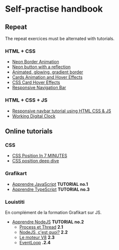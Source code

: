 # Self-practise handbook

## Repeat

The repeat exercices must be alternated with tutorials.

### HTML + CSS

* [Neon Border Animation](https://www.youtube.com/watch?v=Y1tPMuqi9tE&ab_channel=CoderLayminow)
* [Neon button with a reflection](https://www.youtube.com/watch?v=6xNcXwC6ikQ&ab_channel=KevinPowell)
* [Animated, glowing, gradient border](https://www.youtube.com/watch?v=-VOUK-xFAyk&ab_channel=KevinPowell)
* [Cards Animation and Hover Effects](https://www.youtube.com/watch?v=-Rv1dbvM1EY&ab_channel=OnlineTutorials)
* [CSS Card Hover Effects](https://www.youtube.com/watch?v=6-QoF1qY9Bw&ab_channel=Webdev)
* [Responsive Navigation Bar](https://www.youtube.com/watch?v=U8smiWQ8Seg&ab_channel=Coding2GO)

### HTML + CSS + JS

* [Responsive navbar tutorial using HTML CSS & JS](https://www.youtube.com/watch?v=HbBMp6yUXO0&ab_channel=KevinPowell)
* [Working Digital Clock](https://www.youtube.com/watch?v=eoSfzVz9ur0&ab_channel=OnlineTutorials)

## Online tutorials

### CSS

* [CSS Position In 7 MINUTES](https://www.youtube.com/watch?v=dOgQJY5-Gmk&ab_channel=KylandCodes)
* [CSS position deep dive](https://www.youtube.com/watch?v=fF_NVrd1s14&t=514s&ab_channel=KevinPowell)

### Grafikart

* [Apprendre JavaScript](https://grafikart.fr/formations/formation-javascript) **TUTORIAL no.1**
* [Apprendre TypeScript](https://www.youtube.com/watch?v=ffCIANfx_-0&list=PLjwdMgw5TTLX1tQ1qDNHTsy_lrkCt4VW3) **TUTORIAL no.3**

### Louistiti

En complément de la formation Grafikart sur JS.

* [Apprendre NodeJS](https://www.youtube.com/watch?v=zRqfURp0fhA&list=PL4NbGBfr4aJk5ATFWA-8UkvL8LbHqpS-v&index=2&ab_channel=Louistiti) **TUTORIAL no.2**
  * [Process et Thread](https://www.youtube.com/watch?v=v4Dpes_0Qug&list=PL4NbGBfr4aJk5ATFWA-8UkvL8LbHqpS-v&index=3&ab_channel=Louistiti) **2.1**
  * [NodeJS, c'est quoi?](https://www.youtube.com/watch?v=97rRv9xy2iw&list=PL4NbGBfr4aJk5ATFWA-8UkvL8LbHqpS-v&index=4&ab_channel=Louistiti) **2.2**
  * [Le moteur V8](https://www.youtube.com/watch?v=1gBemgSzX_Q&list=PL4NbGBfr4aJk5ATFWA-8UkvL8LbHqpS-v&index=6&ab_channel=Louistiti) **2.3**
  * [EventLoop](https://www.youtube.com/watch?v=g25LIAIlcbE&list=PL4NbGBfr4aJk5ATFWA-8UkvL8LbHqpS-v&index=7&pp=iAQB) **.2.4**
